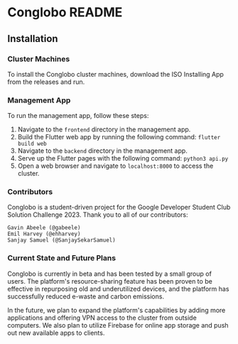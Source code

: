 # Conglobo README

## Installation

### Cluster Machines

To install the Conglobo cluster machines, download the ISO Installing App from the releases and run.

### Management App

To run the management app, follow these steps:

1. Navigate to the `frontend` directory in the management app.
2. Build the Flutter web app by running the following command: `flutter build web`
3. Navigate to the `backend` directory in the management app.
4. Serve up the Flutter pages with the following command: `python3 api.py`
5. Open a web browser and navigate to `localhost:8000` to access the cluster.

### Contributors

Conglobo is a student-driven project for the Google Developer Student Club Solution Challenge 2023.
Thank you to all of our contributors:

    Gavin Abeele (@gabeele)
    Emil Harvey (@ehharvey)
    Sanjay Samuel (@SanjaySekarSamuel)

### Current State and Future Plans

Conglobo is currently in beta and has been tested by a small group of users. The platform's resource-sharing feature has been proven to be effective in repurposing old and underutilized devices, and the platform has successfully reduced e-waste and carbon emissions.

In the future, we plan to expand the platform's capabilities by adding more applications and offering VPN access to the cluster from outside computers. We also plan to utilize Firebase for online app storage and push out new available apps to clients.

